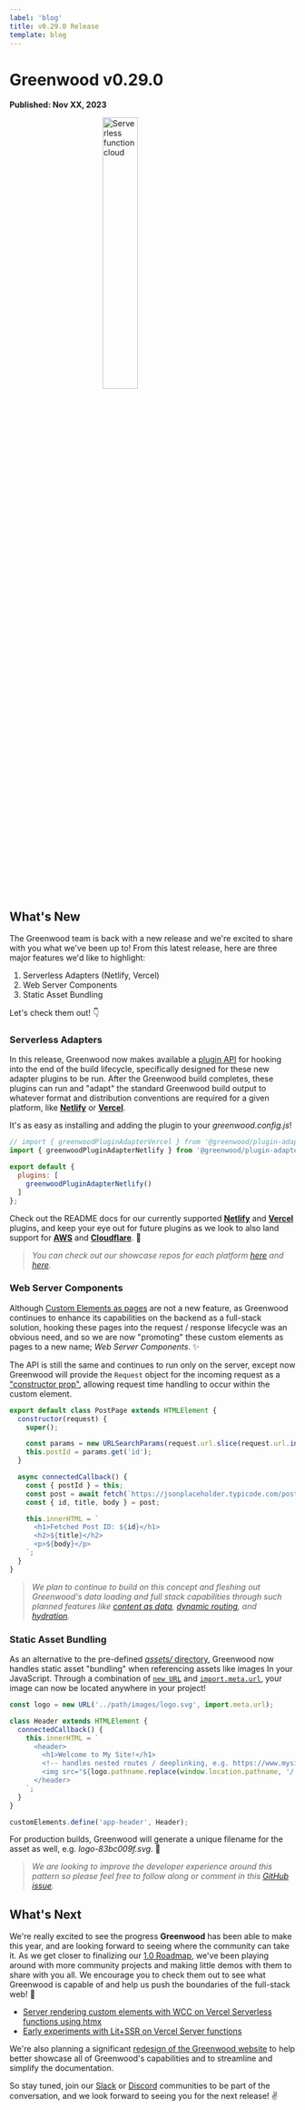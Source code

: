 ```yaml
---
label: 'blog'
title: v0.29.0 Release
template: blog
---
```


# Greenwood v0.29.0

**Published: Nov XX, 2023**

<img src="/assets/serverless.webp" style="display:block; width: 35%; margin: 0 auto;" alt="Serverless function cloud"/>

## What's New

The Greenwood team is back with a new release and we're excited to share with you what we've been up to!  From this latest release, here are three major features we'd like to highlight:

1. Serverless Adapters (Netlify, Vercel)
1. Web Server Components
1. Static Asset Bundling

Let's check them out! 👇

### Serverless Adapters

In this release, Greenwood now makes available a [plugin API](/plugins/adapter/) for hooking into the end of the build lifecycle, specifically designed for these new adapter plugins to be run.  After the Greenwood build completes, these plugins can run and "adapt" the standard Greenwood build output to whatever format and distribution conventions are required for a given platform, like [**Netlify**](https://www.netlify.com/) or [**Vercel**](https://vercel.com/).

It's as easy as installing and adding the plugin to your _greenwood.config.js_!
```js
// import { greenwoodPluginAdapterVercel } from '@greenwood/plugin-adapter-vercel';
import { greenwoodPluginAdapterNetlify } from '@greenwood/plugin-adapter-netlify';

export default {
  plugins: [
    greenwoodPluginAdapterNetlify()
  ]
};
```

Check out the README docs for our currently supported [**Netlify**](https://github.com/ProjectEvergreen/greenwood/tree/rmaster/packages/plugin-adapter-netlify) and [**Vercel**](https://github.com/ProjectEvergreen/greenwood/tree/rmaster/packages/plugin-adapter-vercel) plugins, and keep your eye out for future plugins as we look to also land support for [**AWS**](https://github.com/ProjectEvergreen/greenwood/issues/1142) and [**Cloudflare**](https://github.com/ProjectEvergreen/greenwood/issues/1143). 👀

> _You can check out our showcase repos for each platform [here](https://github.com/ProjectEvergreen/greenwood-demo-adapter-netlify) and [here](https://github.com/ProjectEvergreen/greenwood-demo-adapter-vercel)._


### Web Server Components

Although [Custom Elements as pages](/blog/release/v0-26-0/#custom-elements-as-pages) are not a new feature, as Greenwood continues to enhance its capabilities on the backend as a full-stack solution, hooking these pages into the request / response lifecycle was an obvious need, and so we are now "promoting" these custom elements as pages to a new name; _Web Server Components_.  ✨

The API is still the same and continues to run only on the server, except now Greenwood will provide the `Request` object for the incoming request as a ["constructor prop"](/docs/server-rendering/#data-loading), allowing request time handling to occur within the custom element.

```js
export default class PostPage extends HTMLElement {
  constructor(request) {
    super();

    const params = new URLSearchParams(request.url.slice(request.url.indexOf('?')));
    this.postId = params.get('id');
  }

  async connectedCallback() {
    const { postId } = this;
    const post = await fetch(`https://jsonplaceholder.typicode.com/posts/${postId}`).then(resp => resp.json());
    const { id, title, body } = post;

    this.innerHTML = `
      <h1>Fetched Post ID: ${id}</h1>
      <h2>${title}</h2>
      <p>${body}</p>
    `;
  }
}
```

> _We plan to continue to build on this concept and fleshing out Greenwood's data loading and full stack capabilities through such planned features like [content as data](https://github.com/ProjectEvergreen/greenwood/issues/1167), [dynamic routing](https://github.com/ProjectEvergreen/greenwood/issues/882), and [hydration](https://github.com/ProjectEvergreen/greenwood/issues/880)._


### Static Asset Bundling

As an alternative to the pre-defined [_assets/_ directory](/docs/css-and-images/), Greenwood now handles static asset "bundling" when referencing assets like images In your JavaScript.  Through a combination of [`new URL`](https://developer.mozilla.org/en-US/docs/Web/API/URL) and [`import.meta.url`](https://developer.mozilla.org/en-US/docs/Web/JavaScript/Reference/Operators/import.meta), your image can now be located anywhere in your project!

```js
const logo = new URL('../path/images/logo.svg', import.meta.url);

class Header extends HTMLElement {
  connectedCallback() {
    this.innerHTML = `
      <header>
        <h1>Welcome to My Site!</h1>
        <!-- handles nested routes / deeplinking, e.g. https://www.mysite.com/some/page/ -->
        <img src="${logo.pathname.replace(window.location.pathname, '/')}" alt="My logo"/>
      </header>
    `;
  }
}

customElements.define('app-header', Header);
```

For production builds, Greenwood will generate a unique filename for the asset as well, e.g. _logo-83bc009f.svg_. 💯

> _We are looking to improve the developer experience around this pattern so please feel free to follow along or comment in this [GitHub issue](https://github.com/ProjectEvergreen/greenwood/issues/1163)._

## What's Next

We're really excited to see the progress **Greenwood** has been able to make this year, and are looking forward to seeing where the community can take it.  As we get closer to finalizing our [1.0 Roadmap](https://github.com/ProjectEvergreen/greenwood/milestone/3), we've been playing around with more community projects and making little demos with them to share with you all.  We encourage you to check them out to see what Greenwood is capable of and help us push the boundaries of the full-stack web! 🙌

- [Server rendering custom elements with WCC on Vercel Serverless functions using htmx](https://github.com/thescientist13/greenwood-htmx)
- [Early experiments with Lit+SSR on Vercel Server functions](https://github.com/thescientist13/greenwood-demo-adapter-vercel-lit)

We're also planning a significant [redesign of the Greenwood website](https://github.com/ProjectEvergreen/greenwood/issues/978) to help better showcase all of Greenwood's capabilities and to streamline and simplify the documentation.

So stay tuned, join our [Slack](https://join.slack.com/t/thegreenhouseio/shared_invite/enQtMzcyMzE2Mjk1MjgwLTU5YmM1MDJiMTg0ODk4MjA4NzUwNWFmZmMxNDY5MTcwM2I0MjYxN2VhOTEwNDU2YWQwOWQzZmY1YzY4MWRlOGI) or [Discord](https://discord.gg/pFbynPar) communities to be part of the conversation, and we look forward to seeing you for the next release! ✌️
